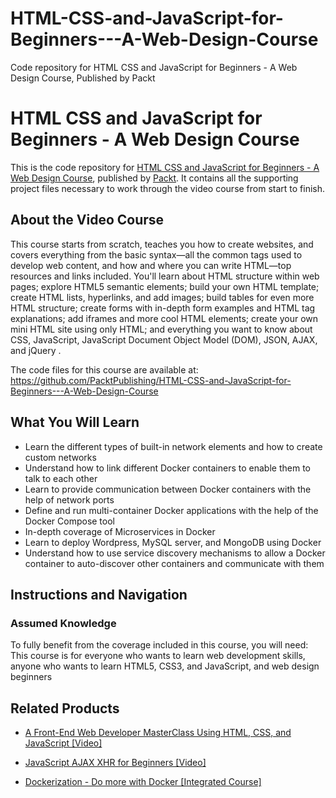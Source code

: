 


# HTML-CSS-and-JavaScript-for-Beginners---A-Web-Design-Course
Code repository for HTML CSS and JavaScript for Beginners - A Web Design Course, Published by Packt
# HTML CSS and JavaScript for Beginners - A Web Design Course
This is the code repository for [HTML CSS and JavaScript for Beginners - A Web Design Course](https://www.packtpub.com/virtualization-and-cloud/dockerization-do-more-docker-integrated-course?utm_source=github&utm_medium=repository&utm_campaign=9781788394857), published by [Packt](https://www.packtpub.com/?utm_source=github). It contains all the supporting project files necessary to work through the video course from start to finish.
## About the Video Course
This course starts from scratch, teaches you how to create websites, and covers everything from the basic syntax—all the common tags used to develop web content, and how and where you can write HTML—top resources and links included. 
You'll learn about HTML structure within web pages; explore HTML5 semantic elements; build your own HTML template; create HTML lists, hyperlinks, and add images; build tables for even more HTML structure; create forms with in-depth form examples and HTML tag explanations; add iframes and more cool HTML elements; create your own mini HTML site using only HTML; and everything you want to know about CSS, JavaScript, JavaScript Document Object Model (DOM), JSON, AJAX, and jQuery .

The code files for this course are available at: https://github.com/PacktPublishing/HTML-CSS-and-JavaScript-for-Beginners---A-Web-Design-Course

<H2>What You Will Learn</H2>
<DIV class=book-info-will-learn-text>
<UL>
<LI>Learn the different types of built-in network elements and how to create custom networks 
<LI>Understand how to link different Docker containers to enable them to talk to each other 
<LI>Learn to provide communication between Docker containers with the help of network ports 
<LI>Define and run multi-container Docker applications with the help of the Docker Compose tool 
<LI>In-depth coverage of Microservices in Docker 
<LI>Learn to deploy Wordpress, MySQL server, and MongoDB using Docker 
<LI>Understand how to use service discovery mechanisms to allow a Docker container to auto-discover other containers and communicate with them </LI></UL></DIV>

## Instructions and Navigation
### Assumed Knowledge
To fully benefit from the coverage included in this course, you will need:<br/>
This course is for everyone who wants to learn web development skills, anyone who wants to learn HTML5, CSS3, and JavaScript, and web design beginners


    

## Related Products
* [A Front-End Web Developer MasterClass Using HTML, CSS, and JavaScript [Video]](https://www.packtpub.com/virtualization-and-cloud/dockerization-do-more-docker-integrated-course?utm_source=github&utm_medium=repository&utm_campaign=9781788394857)

* [JavaScript AJAX XHR for Beginners [Video]](https://www.packtpub.com/virtualization-and-cloud/dockerization-do-more-docker-integrated-course?utm_source=github&utm_medium=repository&utm_campaign=9781788394857)

* [Dockerization - Do more with Docker [Integrated Course]](https://www.packtpub.com/virtualization-and-cloud/dockerization-do-more-docker-integrated-course?utm_source=github&utm_medium=repository&utm_campaign=9781788394857)

